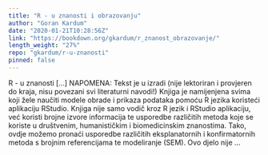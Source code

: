 ```yaml
---
title: "R - u znanosti i obrazovanju"
author: "Goran Kardum"
date: "2020-01-21T10:28:56Z"
link: "https://bookdown.org/gkardum/r_znanost_obrazovanje/"
length_weight: "27%"
repo: "gkardum/r-u-znanosti"
pinned: false
---
```


R - u znanosti [...] NAPOMENA: Tekst je u izradi (nije lektoriran i provjeren do kraja, nisu povezani svi literaturni navodi!) Knjiga je namijenjena svima koji žele naučiti modele obrade i prikaza podataka pomoću R jezika koristeći aplikaciju RStudio. Knjiga nije samo vodič kroz R jezik i RStudio aplikaciju, već koristi brojne izvore informacija te usporedbe različitih metoda koje se koriste u društvenim, humanističkim i biomedicinskim znanostima. Tako, ovdje možemo pronaći usporedbe različitih eksplanatornih i konfirmatornih metoda s brojnim referencijama te modeliranje (SEM). Ovo djelo nije  ...
